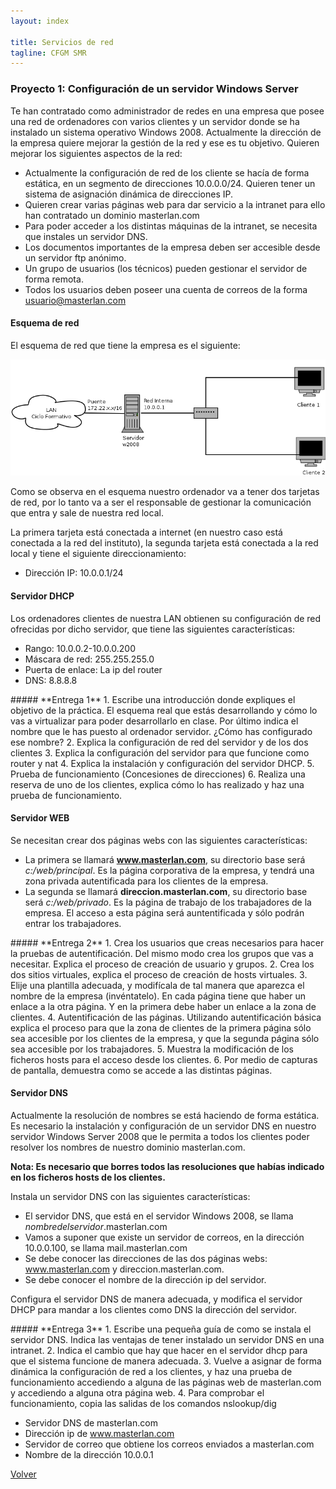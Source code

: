 ```yaml
---
layout: index

title: Servicios de red 
tagline: CFGM SMR
---
```

### Proyecto 1: Configuración de un servidor Windows Server

Te han contratado como administrador de redes en una empresa que posee una red de ordenadores con varios clientes y un servidor donde se ha instalado un sistema operativo Windows 2008. Actualmente la dirección de la empresa quiere mejorar la gestión de la red y ese es tu objetivo. Quieren mejorar los siguientes aspectos de la red:

* Actualmente la configuración de red de los cliente se hacía de forma estática, en un segmento de direcciones 10.0.0.0/24. Quieren tener un sistema de asignación dinámica de direcciones IP.
* Quieren crear varias páginas web para dar servicio a la intranet para ello han contratado un dominio masterlan.com
* Para poder acceder a los distintas máquinas de la intranet, se necesita que instales un servidor DNS.
* Los documentos importantes de la empresa deben ser accesible desde un servidor ftp anónimo.
* Un grupo de usuarios (los técnicos) pueden gestionar el servidor de forma remota.
* Todos los usuarios deben poseer una cuenta de correos de la forma usuario@masterlan.com

#### Esquema de red

El esquema de red que tiene la empresa es el siguiente:

![Esquema de red](img/esquema_red.png)

Como se observa en el esquema nuestro ordenador va a tener dos tarjetas de red, por lo tanto va a ser el
responsable de gestionar la comunicación que entra y sale de nuestra red local.

La primera tarjeta está conectada a internet (en nuestro caso está conectada a la red del instituto), la segunda tarjeta está conectada a la red local y tiene el siguiente direccionamiento:

* Dirección IP: 10.0.0.1/24

#### Servidor DHCP

Los ordenadores clientes de nuestra LAN obtienen su configuración de red ofrecidas por dicho servidor, que tiene las siguientes características:

* Rango: 10.0.0.2-10.0.0.200
* Máscara de red: 255.255.255.0 
* Puerta de enlace: La ip del router
* DNS: 8.8.8.8

<div class='ejercicios' markdown='1'>
##### **Entrega 1**
1. Escribe una introducción donde expliques el objetivo de la práctica. El esquema real que estás desarrollando y cómo lo vas a virtualizar para poder desarrollarlo en clase. Por último indica el nombre que le has puesto al ordenador servidor. ¿Cómo has configurado ese nombre?
2. Explica la configuración de red del servidor y de los dos clientes
3. Explica la configuración del servidor para que funcione como router y nat
4. Explica la instalación y configuración del servidor DHCP.
5. Prueba de funcionamiento (Concesiones de direcciones)
6. Realiza una reserva de uno de los clientes, explica cómo lo has realizado y haz una prueba de funcionamiento.
</div>

#### Servidor WEB

Se necesitan crear dos páginas webs con las siguientes características:

* La primera se llamará **www.masterlan.com**, su directorio base será *c:/web/principal*. Es la página corporativa de la empresa, y tendrá una zona privada autentificada para los clientes de la empresa.
* La segunda se llamará **direccion.masterlan.com**, su directorio base será *c:/web/privado*. Es la página de trabajo de los trabajadores de la empresa. El acceso a esta página será auntentificada y sólo podrán entrar los trabajadores.


<div class='ejercicios' markdown='1'>
##### **Entrega 2**
1. Crea los usuarios que creas necesarios para hacer la pruebas de autentificación. Del mismo modo crea los grupos que vas a necesitar. Explica el proceso de creación de usuario y grupos.
2. Crea los dos sitios virtuales, explica el proceso de creación de hosts virtuales.
3. Elije una plantilla adecuada, y modifícala de tal manera que aparezca el nombre de la empresa (invéntatelo). En cada página tiene que haber un enlace a la otra página. Y en la primera debe haber un enlace a la zona de clientes.
4. Autentificación de las páginas. Utilizando autentificación básica explica el proceso para que la zona de clientes de la primera página sólo sea accesible por los clientes de la empresa, y que la segunda página sólo sea accesible por los trabajadores.
5. Muestra la modificación de los ficheros hosts para el acceso desde los clientes.
6. Por medio de capturas de pantalla, demuestra como se accede a las distintas páginas.
</div>

#### Servidor DNS

Actualmente la resolución de nombres se está haciendo de forma estática. Es necesario la instalación y configuración de un servidor DNS en nuestro servidor Windows Server 2008 que le permita a todos los clientes poder resolver los nombres de nuestro dominio masterlan.com.

**Nota: Es necesario que borres todos las resoluciones que habías indicado en los ficheros hosts de los clientes.**

Instala un servidor DNS con las siguientes características:

* El servidor DNS, que está en el servidor Windows 2008, se llama *nombredelservidor*.masterlan.com
* Vamos a suponer que existe un servidor de correos, en la dirección 10.0.0.100, se llama mail.masterlan.com
* Se debe conocer las direcciones de las dos páginas webs: www.masterlan.com y direccion.masterlan.com.
* Se debe conocer el nombre de la dirección ip del servidor.

Configura el servidor DNS de manera adecuada, y modifica el servidor DHCP para mandar a los clientes como DNS la dirección del servidor.

<div class='ejercicios' markdown='1'>
##### **Entrega 3**
1. Escribe una pequeña guía de como se instala el servidor DNS. Indica las ventajas de tener instalado un servidor DNS en una intranet.
2. Indica el cambio que hay que hacer en el servidor dhcp para que el sistema funcione de manera adecuada.
3. Vuelve a asignar de forma dinámica la configuración de red a los clientes, y haz una prueba de funcionamiento accediendo a alguna de las páginas web de masterlan.com y accediendo a alguna otra página web.
4. Para comprobar el funcionamiento, copia las salidas de los comandos nslookup/dig 

* Servidor DNS de masterlan.com 
* Dirección ip de www.masterlan.com
* Servidor de correo que obtiene los correos enviados a masterlan.com 
* Nombre de la dirección 10.0.0.1
</div>

[Volver](index)